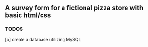 ## A survey form for a fictional pizza store with basic html/css

### TODOS
[o] create a database utilizing MySQL 
